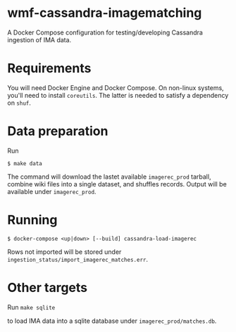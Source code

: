 # wmf-cassandra-imagematching
A Docker Compose configuration for testing/developing Cassandra ingestion of IMA data.

# Requirements

You will need Docker Engine and Docker Compose. On non-linux systems, you'll need to install
`coreutils`. The latter is needed to satisfy a dependency on `shuf`.

# Data preparation

Run
```
$ make data
```

The command will download the lastet available `imagerec_prod` tarball, combine wiki files into a single dataset,
and shuffles records. Output will be available under `imagerec_prod`.

# Running
```
$ docker-compose <up|down> [--build] cassandra-load-imagerec
```

Rows not imported will be stored under `ingestion_status/import_imagerec_matches.err`.


# Other targets
Run
`make sqlite` 

to load IMA data into a sqlite database under `imagerec_prod/matches.db`.

